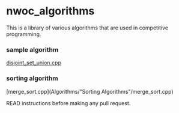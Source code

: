 # nwoc_algorithms
This is a library of various algorithms that are used in competitive programming.

### sample algorithm
[disjoint_set_union.cpp](Algorithms/disjoint_set_union/disjoint_set_union.cpp)

### sorting algorithm 
[merge_sort.cpp](Algorithms/"Sorting Algorithms"/merge_sort.cpp)


READ instructions before making any pull request.
